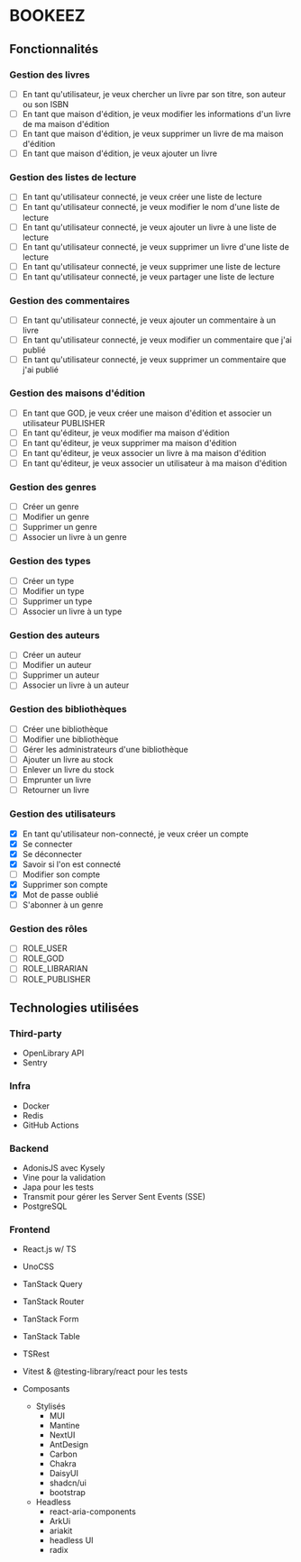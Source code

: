 # BOOKEEZ

## Fonctionnalités

### Gestion des livres
- [ ] En tant qu'utilisateur, je veux chercher un livre par son titre, son auteur ou son ISBN
- [ ] En tant que maison d'édition, je veux modifier les informations d'un livre de ma maison d'édition
- [ ] En tant que maison d'édition, je veux supprimer un livre de ma maison d'édition
- [ ] En tant que maison d'édition, je veux ajouter un livre

### Gestion des listes de lecture
- [ ] En tant qu'utilisateur connecté, je veux créer une liste de lecture
- [ ] En tant qu'utilisateur connecté, je veux modifier le nom d'une liste de lecture
- [ ] En tant qu'utilisateur connecté, je veux ajouter un livre à une liste de lecture
- [ ] En tant qu'utilisateur connecté, je veux supprimer un livre d'une liste de lecture
- [ ] En tant qu'utilisateur connecté, je veux supprimer une liste de lecture
- [ ] En tant qu'utilisateur connecté, je veux partager une liste de lecture

### Gestion des commentaires
- [ ] En tant qu'utilisateur connecté, je veux ajouter un commentaire à un livre
- [ ] En tant qu'utilisateur connecté, je veux modifier un commentaire que j'ai publié
- [ ] En tant qu'utilisateur connecté, je veux supprimer un commentaire que j'ai publié

### Gestion des maisons d'édition
- [ ] En tant que GOD, je veux créer une maison d'édition et associer un utilisateur PUBLISHER
- [ ] En tant qu'éditeur, je veux modifier ma maison d'édition
- [ ] En tant qu'éditeur, je veux supprimer ma maison d'édition
- [ ] En tant qu'éditeur, je veux associer un livre à ma maison d'édition
- [ ] En tant qu'éditeur, je veux associer un utilisateur à ma maison d'édition

### Gestion des genres
- [ ] Créer un genre
- [ ] Modifier un genre
- [ ] Supprimer un genre
- [ ] Associer un livre à un genre

### Gestion des types
- [ ] Créer un type
- [ ] Modifier un type
- [ ] Supprimer un type
- [ ] Associer un livre à un type

### Gestion des auteurs
- [ ] Créer un auteur
- [ ] Modifier un auteur
- [ ] Supprimer un auteur
- [ ] Associer un livre à un auteur

### Gestion des bibliothèques
- [ ] Créer une bibliothèque
- [ ] Modifier une bibliothèque
- [ ] Gérer les administrateurs d'une bibliothèque
- [ ] Ajouter un livre au stock
- [ ] Enlever un livre du stock
- [ ] Emprunter un livre
- [ ] Retourner un livre

### Gestion des utilisateurs
- [X] En tant qu'utilisateur non-connecté, je veux créer un compte
- [X] Se connecter
- [X] Se déconnecter
- [X] Savoir si l'on est connecté
- [ ] Modifier son compte
- [X] Supprimer son compte
- [X] Mot de passe oublié
- [ ] S'abonner à un genre

### Gestion des rôles
- [ ] ROLE_USER
- [ ] ROLE_GOD
- [ ] ROLE_LIBRARIAN
- [ ] ROLE_PUBLISHER

## Technologies utilisées

### Third-party

- OpenLibrary API
- Sentry

### Infra

- Docker
- Redis
- GitHub Actions

### Backend

- AdonisJS avec Kysely
- Vine pour la validation
- Japa pour les tests
- Transmit pour gérer les Server Sent Events (SSE)
- PostgreSQL

### Frontend

- React.js w/ TS
- UnoCSS
- TanStack Query
- TanStack Router
- TanStack Form
- TanStack Table
- TSRest
- Vitest & @testing-library/react pour les tests

- Composants
  - Stylisés
    - MUI
    - Mantine
    - NextUI
    - AntDesign
    - Carbon
    - Chakra
    - DaisyUI
    - shadcn/ui
    - bootstrap
  - Headless
    - react-aria-components
    - ArkUi
    - ariakit
    - headless UI
    - radix

